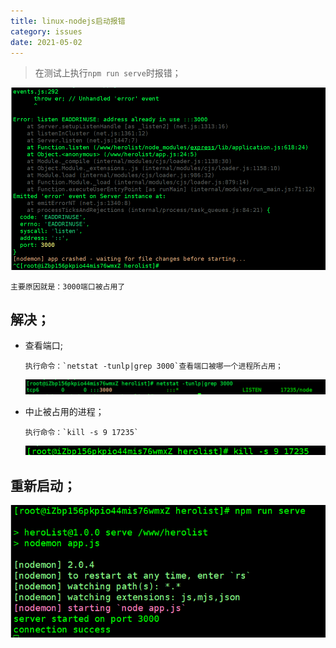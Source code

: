 ```yaml
---
title: linux-nodejs启动报错
category: issues
date: 2021-05-02
---
```


> 在测试上执行`npm run serve`时报错；

![1594656712548](assets/1594656712548.png)

```
主要原因就是：3000端口被占用了
```

## 解决；

- 查看端口;

  ```
  执行命令：`netstat -tunlp|grep 3000`查看端口被哪一个进程所占用；
  ```

  ![1594656900946](assets/1594656900946.png)

- 中止被占用的进程；

  ```
  执行命令：`kill -s 9 17235`
  ```

  ![1594656974877](assets/1594656974877.png)

## 重新启动；

![1594657233290](assets/1594657233290.png)

  

  